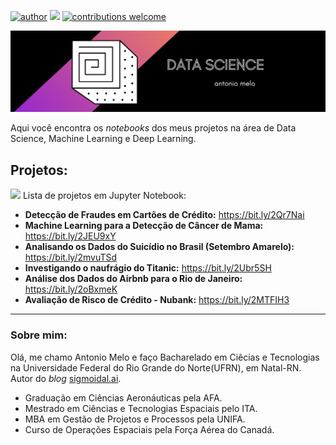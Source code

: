 [![author](https://img.shields.io/badge/LinkedIn-0077B5?style=for-the-badge&logo=linkedin&logoColor=white)](https://www.linkedin.com/in/antonio-melo-6b3927201/) [![](https://img.shields.io/badge/python-3.7+-blue.svg)](https://www.python.org/downloads/release/python-365/) [![contributions welcome](https://img.shields.io/badge/contributions-welcome-purple.svg?style=flat)](https://github.com/carlosfab/data_science/issues)

<p align="center">
  <img src="/img/DATA SCIENCE (1).png" >
</p>

Aqui você encontra os *notebooks* dos meus projetos na área de Data Science, Machine Learning e Deep Learning.


## Projetos:
<img src= 'https://img.shields.io/badge/Python-3776AB?style=for-the-badge&logo=python&logoColor=white'>
Lista de projetos em Jupyter Notebook:

* **Detecção de Fraudes em Cartões de Crédito:** https://bit.ly/2Qr7Nai
* **Machine Learning para a Detecção de Câncer de Mama:** https://bit.ly/2JEU9xY
* **Analisando os Dados do Suicídio no Brasil (Setembro Amarelo):** https://bit.ly/2mvuTSd
* **Investigando o naufrágio do Titanic:** https://bit.ly/2Ubr5SH
* **Análise dos Dados do Airbnb para o Rio de Janeiro:** https://bit.ly/2oBxmeK
* **Avaliação de Risco de Crédito - Nubank:** https://bit.ly/2MTFIH3

---

### Sobre mim:

Olá, me chamo Antonio Melo e faço Bacharelado em Ciêcias e Tecnologias na Universidade Federal do Rio Grande do Norte(UFRN), em Natal-RN. Autor do *blog* [sigmoidal.ai](http://sigmoidal.ai).

* Graduação em Ciências Aeronáuticas pela AFA.
* Mestrado em Ciências e Tecnologias Espaciais pelo ITA.
* MBA em Gestão de Projetos e Processos pela UNIFA.
* Curso de Operações Espaciais pela Força Aérea do Canadá.




